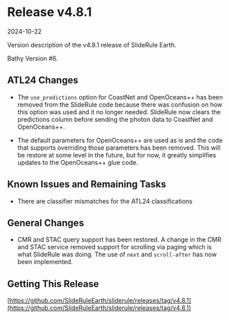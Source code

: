 # Release v4.8.1

2024-10-22

Version description of the v4.8.1 release of SlideRule Earth.

Bathy Version #6.

## ATL24 Changes

* The `use_predictions` option for CoastNet and OpenOceans++ has been removed from the SlideRule code because there was confusion on how this option was used and it no longer needed.  SlideRule now clears the predictions column before sending the photon data to CoastNet and OpenOceans++.

* The default parameters for OpenOceans++ are used as is and the code that supports overriding those parameters has been removed.  This will be restore at some level in the future, but for now, it greatly simplifies updates to the OpenOceans++ glue code.

## Known Issues and Remaining Tasks

* There are classifier mismatches for the ATL24 classifications

## General Changes

* CMR and STAC query support has been restored. A change in the CMR and STAC service removed support for scrolling via paging which is what SlideRule was doing.  The use of `next` and `scroll-after` has now been implemented.

## Getting This Release

[https://github.com/SlideRuleEarth/sliderule/releases/tag/v4.8.1](https://github.com/SlideRuleEarth/sliderule/releases/tag/v4.8.1)
